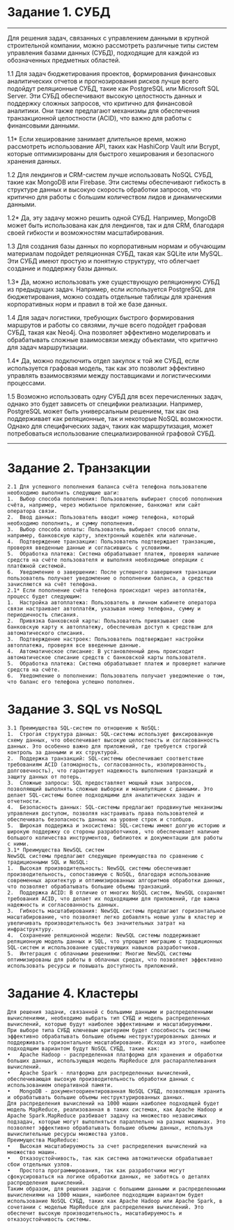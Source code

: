 # Задание 1. СУБД
---
Для решения задач, связанных с управлением данными в крупной строительной компании, можно рассмотреть различные типы систем управления базами данных (СУБД), подходящие для каждой из обозначенных предметных областей.

1.1 Для задач бюджетирования проектов, формирования финансовых аналитических отчетов и прогнозирования рисков лучше всего подойдут реляционные СУБД, такие как PostgreSQL или Microsoft SQL Server. Эти СУБД обеспечивают высокую целостность данных и поддержку сложных запросов, что критично для финансовой аналитики. Они также предлагают механизмы для обеспечения транзакционной целостности (ACID), что важно для работы с финансовыми данными.

1.1* Если хеширование занимает длительное время, можно рассмотреть использование API, таких как HashiCorp Vault или Bcrypt, которые оптимизированы для быстрого хеширования и безопасного хранения данных.

1.2 Для лендингов и CRM-систем лучше использовать NoSQL СУБД, такие как MongoDB или Firebase. Эти системы обеспечивают гибкость в структуре данных и высокую скорость обработки запросов, что критично для работы с большим количеством лидов и динамическими данными.

1.2* Да, эту задачу можно решить одной СУБД. Например, MongoDB может быть использована как для лендингов, так и для CRM, благодаря своей гибкости и возможностям масштабирования.

1.3 Для создания базы данных по корпоративным нормам и обучающим материалам подойдет реляционная СУБД, такая как SQLite или MySQL. Эти СУБД имеют простую и понятную структуру, что облегчает создание и поддержку базы данных.

1.3* Да, можно использовать уже существующую реляционную СУБД из предыдущих задач. Например, если используется PostgreSQL для бюджетирования, можно создать отдельные таблицы для хранения корпоративных норм и правил в той же базе данных.

1.4 Для задач логистики, требующих быстрого формирования маршрутов и работы со связями, лучше всего подойдет графовая СУБД, такая как Neo4j. Она позволяет эффективно моделировать и обрабатывать сложные взаимосвязи между объектами, что критично для задач маршрутизации.

1.4* Да, можно подключить отдел закупок к той же СУБД, если используется графовая модель, так как это позволит эффективно управлять взаимосвязями между поставщиками и логистическими процессами.

1.5 Возможно использовать одну СУБД для всех перечисленных задач, однако это будет зависеть от специфики реализации. Например, PostgreSQL может быть универсальным решением, так как она поддерживает как реляционные, так и некоторые NoSQL возможности. Однако для специфических задач, таких как маршрутизация, может потребоваться использование специализированной графовой СУБД.

---

# Задание 2. Транзакции
```
2.1 Для успешного пополнения баланса счёта телефона пользователю необходимо выполнить следующие шаги:
1.	Выбор способа пополнения: Пользователь выбирает способ пополнения счёта, например, через мобильное приложение, банкомат или сайт оператора связи.
2.	Ввод данных: Пользователь вводит номер телефона, который необходимо пополнить, и сумму пополнения.
3.	Выбор способа оплаты: Пользователь выбирает способ оплаты, например, банковскую карту, электронный кошелёк или наличные.
4.	Подтверждение транзакции: Пользователь подтверждает транзакцию, проверяя введенные данные и согласившись с условиями.
5.	Обработка платежа: Система обрабатывает платеж, проверяя наличие средств на счёте пользователя и выполняя необходимые операции с платёжной системой.
6.	Уведомление о завершении: После успешного завершения транзакции пользователь получает уведомление о пополнении баланса, а средства зачисляются на счёт телефона.
2.1* Если пополнение счёта телефона происходит через автоплатёж, процесс будет следующим:
1.	Настройка автоплатежа: Пользователь в личном кабинете оператора связи настраивает автоплатёж, указывая номер телефона, сумму и периодичность списания.
2.	Привязка банковской карты: Пользователь привязывает свою банковскую карту к автоплатежу, обеспечивая доступ к средствам для автоматического списания.
3.	Подтверждение настроек: Пользователь подтверждает настройки автоплатежа, проверяя все введенные данные.
4.	Автоматическое списание: В установленный день происходит автоматическое списание средств с банковской карты пользователя.
5.	Обработка платежа: Система обрабатывает платеж и проверяет наличие средств на счёте.
6.	Уведомление о пополнении: Пользователь получает уведомление о том, что баланс его телефона успешно пополнен.
```

# Задание 3. SQL vs NoSQL
```
3.1 Преимущества SQL-систем по отношению к NoSQL:
1.	Строгая структура данных: SQL-системы используют фиксированную схему данных, что обеспечивает высокую целостность и согласованность данных. Это особенно важно для приложений, где требуется строгий контроль за данными и их структурой.
2.	Поддержка транзакций: SQL-системы обеспечивают соответствие требованиям ACID (атомарность, согласованность, изолированность, долговечность), что гарантирует надежность выполнения транзакций и защиту данных от потерь.
3.	Сложные запросы: SQL предоставляет мощный язык запросов, позволяющий выполнять сложные выборки и манипуляции с данными. Это делает SQL-системы более подходящими для аналитических задач и отчетности.
4.	Безопасность данных: SQL-системы предлагают продвинутые механизмы управления доступом, позволяя настраивать права пользователей и обеспечивать безопасность данных на уровне строк и столбцов.
5.	Широкая поддержка и экосистема: SQL-системы имеют долгую историю и широкую поддержку со стороны разработчиков, что обеспечивает наличие большого количества инструментов, библиотек и документации для работы с ними.
3.1* Преимущества NewSQL систем
NewSQL системы предлагают следующие преимущества по сравнению с традиционными SQL и NoSQL:
1.	Высокая производительность: NewSQL системы обеспечивают производительность, сопоставимую с NoSQL, благодаря использованию современных архитектур и оптимизированных алгоритмов обработки данных, что позволяет обрабатывать большие объемы транзакций.
2.	Поддержка ACID: В отличие от многих NoSQL систем, NewSQL сохраняют требования ACID, что делает их подходящими для приложений, где важна надежность и согласованность данных.
3.	Гибкость масштабирования: NewSQL системы предлагают горизонтальное масштабирование, что позволяет легко добавлять новые узлы в кластер и увеличивать производительность без значительных затрат на инфраструктуру.
4.	Сохранение реляционной модели: NewSQL системы поддерживают реляционную модель данных и SQL, что упрощает миграцию с традиционных SQL-систем и использование существующих навыков разработчиков.
5.	Интеграция с облачными решениями: Многие NewSQL системы оптимизированы для работы в облачных средах, что позволяет эффективно использовать ресурсы и повышать доступность приложений.
```

# Задание 4. Кластеры
```
Для решения задачи, связанной с большими данными и распределенными вычислениями, необходимо выбрать тип СУБД и модель распределенных вычислений, которые будут наиболее эффективными и масштабируемыми.
При выборе типа СУБД ключевым критерием будет способность системы эффективно обрабатывать большие объемы неструктурированных данных и поддерживать горизонтальное масштабирование. Исходя из этого, наиболее подходящим вариантом будут NoSQL СУБД, такие как:
•	Apache Hadoop - распределенная платформа для хранения и обработки больших данных, использующая модель MapReduce для распараллеливания вычислений.
•	Apache Spark - платформа для распределенных вычислений, обеспечивающая высокую производительность обработки данных с использованием оперативной памяти.
•	MongoDB - документоориентированная NoSQL СУБД, позволяющая хранить и обрабатывать большие объемы неструктурированных данных.
Для распределения вычислений на 1000 машин наиболее подходящей будет модель MapReduce, реализованная в таких системах, как Apache Hadoop и Apache Spark.MapReduce разбивает задачу на множество независимых подзадач, которые могут выполняться параллельно на разных машинах. Это позволяет эффективно обрабатывать большие объемы данных, используя вычислительные ресурсы множества узлов.
Преимущества MapReduce:
•	Высокая масштабируемость за счет распределения вычислений на множество машин.
•	Отказоустойчивость, так как система автоматически обрабатывает сбои отдельных узлов.
•	Простота программирования, так как разработчики могут сфокусироваться на логике обработки данных, не заботясь о деталях распределения вычислений.
Таким образом, для решения задачи с большими данными и распределенными вычислениями на 1000 машин, наиболее подходящим вариантом будет использование NoSQL СУБД, таких как Apache Hadoop или Apache Spark, в сочетании с моделью MapReduce для распределения вычислений. Это обеспечит высокую производительность, масштабируемость и отказоустойчивость системы.
```
